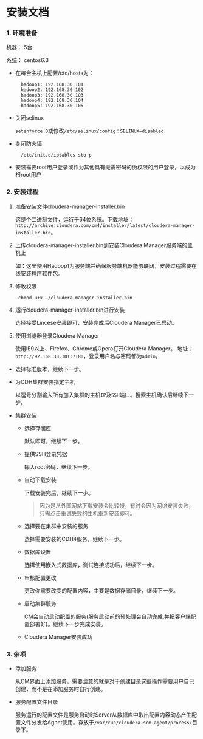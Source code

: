 # 安装文档 #

### 1. 环境准备 ###

机器：   5台

系统：   centos6.3
   
- 在每台主机上配置/etc/hosts为：

        hadoop1: 192.168.30.101
        hadoop2: 192.168.30.102
        hadoop3: 192.168.30.103
        hadoop4: 192.168.30.104
        hadoop5: 192.168.30.105

- 关闭selinux
    
    `setenforce 0`或修改`/etc/selinux/config：SELINUX=disabled`
- 关闭防火墙
    
        /etc/init.d/iptables sto p
- 安装需要root用户登录或作为其他具有无需密码的伪权限的用户登录，以成为根root用户

### 2. 安装过程 ###

1. 准备安装文件cloudera-manager-installer.bin

    这是个二进制文件，运行于64位系统。下载地址：`http://archive.cloudera.com/cm4/installer/latest/cloudera-manager-installer.bin`。

2. 上传cloudera-manager-installer.bin到安装Cloudera Manager服务端的主机上
    
    如：这里使用Hadoop1为服务端并确保服务端机器能够联网，安装过程需要在线安装程序软件包。

3. 修改权限

        chmod u+x ./cloudera-manager-installer.bin

4. 运行cloudera-manager-installer.bin进行安装

    选择接受Lincese安装即可，安装完成后Cloudera Manager已启动。

5. 使用浏览器登录Cloudera Manager
    
    使用IE9以上、Firefox、Chrome或Opera打开Cloudera Manager。 地址：`http://92.168.30.101:7180`，登录用户名与密码都为`admin`。

- 选择标准版本，继续下一步。
- 为CDH集群安装指定主机
    
    以逗号分割输入所有加入集群的主机`IP`及`SSH`端口。搜索主机确认后继续下一步。
- 集群安装
    - 选择存储库
        
        默认即可，继续下一步。
    - 提供SSH登录凭据
    
        输入root密码，继续下一步。
    - 自动下载安装

        下载安装完后，继续下一步。
        > 因为是从外国网站下载安装会比较慢，有时会因为网络安装失败，只需点击重试失败的主机重新安装即可。
    - 选择要在集群中安装的服务

        选择需要安装的CDH4服务，继续下一步。

    - 数据库设置
        
        选择使用嵌入式数据库，测试连接成功后，继续下一步。

    - 审核配置更改

        更改你需要改变的配置内容，主要是数据存储目录，继续下一步。

    - 启动集群服务

        CM会自动启动配置的服务(服务启动前的预处理会自动完成,并把客户端配置部署好)。继续下一步完成安装。

    - Cloudera Manager安装成功


### 3. 杂项 ###

- 添加服务 

    从CM界面上添加服务，需要注意的就是对于创建目录这些操作需要用户自己创建，而不是在添加服务时自行创建。
- 服务配置文件目录

    服务运行的配置文件是服务启动时Server从数据库中取出配置内容动态产生配置文件分发给Agnet使用。存放于`/var/run/cloudera-scm-agent/process/`目录下。
